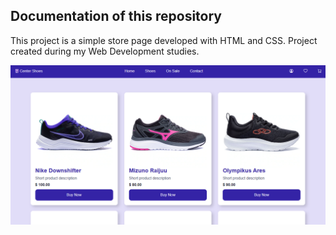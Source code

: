 ## Documentation of this repository

This project is a simple store page developed with HTML and CSS. Project created during my Web Development studies.


<img src="/img/img.png">
